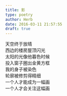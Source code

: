 ```yaml
---  
title: 影  
type: poetry  
author: Herb  
date: 2016-03-11 21:57:55  
draft: true
---  
```

天空终于放晴  
西边的楼房屋顶闪光  
太阳的光像他暮色时候  
投入窗子圈出金黄方框  
我的身子被染色  
轮廓被修剪得精细  
一个人才能成为一幅画  
一个人才会关注这幅画